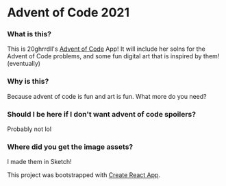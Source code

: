 # Advent of Code 2021

### What is this?

This is 20ghrrdll's [Advent of Code](https://adventofcode.com/) App! It will include her solns for the Advent of Code problems, and some fun digital art that is inspired by them! (eventually)

### Why is this?

Because advent of code is fun and art is fun. What more do you need?

### Should I be here if I don't want advent of code spoilers?

Probably not lol

### Where did you get the image assets?
I made them in Sketch!

This project was bootstrapped with [Create React App](https://github.com/facebook/create-react-app).
